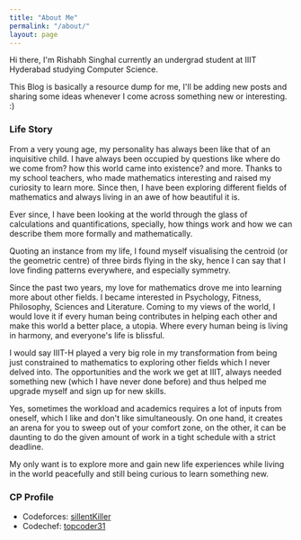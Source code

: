 ```yaml
---
title: "About Me"
permalink: "/about/"
layout: page
---
```


Hi there, I'm Rishabh Singhal currently an undergrad student at IIIT Hyderabad studying Computer Science.

This Blog is basically a resource dump for me, I'll be adding new posts and sharing some ideas whenever I come across something new or interesting. :)						

### Life Story

From a very young age, my personality has always been like that of an inquisitive child. I have always been occupied by questions like where do we come from? how this world came into existence? and more. Thanks to my school teachers, who made mathematics interesting and raised my curiosity to learn more. Since then, I have been exploring different fields of mathematics and always living in an awe of how beautiful it is.					

Ever since, I have been looking at the world through the glass of calculations and quantifications, specially, how things work and how we can describe them more formally and mathematically.					

Quoting an instance from my life, I found myself visualising the centroid (or the geometric centre) of three birds flying in the sky, hence I can say that I love finding patterns everywhere, and especially symmetry.					

Since the past two years, my love for mathematics drove me into learning more about other fields. I became interested in Psychology, Fitness, Philosophy, Sciences and Literature.
Coming to my views of the world, I would love it if every human being contributes in helping each other and make this world a better place, a utopia. Where every human being is living in harmony, and everyone's life is blissful.				

I would say IIIT-H played a very big role in my transformation from being just constrained to mathematics to exploring other fields which I never delved into. The opportunities and the work we get at IIIT, always needed something new (which I have never done before) and thus helped me upgrade myself and sign up for new skills.					

Yes, sometimes the workload and academics requires a lot of inputs from oneself, which I like and don't like simultaneously. On one hand, it creates an arena for you to sweep out of your comfort zone, on the other, it can be daunting to do the given amount of work in a tight schedule with a strict deadline.				

My only want is to explore more and gain new life experiences while living in the world peacefully and still being curious to learn something new.				


### CP Profile

- Codeforces: [sillentKiller](https://codeforces.com/profile/sillentKiller)
- Codechef: [topcoder31](https://www.codechef.com/users/topcoder31)